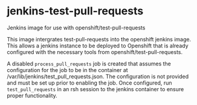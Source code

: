 # jenkins-test-pull-requests
Jenkins image for use with openshift/test-pull-requests

This image intergrates test-pull-requests into the openshift jenkins image. This allows a jenkins instance to be deployed to Openshift that is already configured with the necessary tools from openshift/test-pull-requests.

A disabled `process_pull_requests` job is created that assumes the configuration for the job to be in the container at /var/lib/jenkins/test_pull_requests.json. The configuration is not provided and must be set up prior to enabling the job. Once configured, run `test_pull_requests` in an rsh session to the jenkins container to ensure proper functionality.
